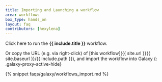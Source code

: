 ```yaml
---
title: Importing and Launching a workflow
area: workflows
box_type: hands_on
layout: faq
contributors: [hexylena]
---
```


<div class="galaxy-proxy-active-show">
Click here to run the 
<span class="workflow" data-workflow="{{ site.url }}{{ site.baseurl }}{{ include.path | convert_workflow_path_to_trs }}"><strong>{{ include.title }}</strong> <i class="fas fa-share-alt" aria-hidden="true"></i></span>
workflow.
</div>

Or copy the URL (e.g. via right-click) of [this workflow]({{ site.url }}{{ site.baseurl }}/{{ include.path }}), and import the workflow into Galaxy
{: .galaxy-proxy-active-hide}

<div class="galaxy-proxy-active-hide">
{% snippet faqs/galaxy/workflows_import.md %}
</div>
